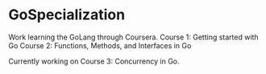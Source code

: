 # GoSpecialization
Work learning the GoLang through Coursera.
Course 1: Getting started with Go
Course 2: Functions, Methods, and Interfaces in Go

Currently working on Course 3: Concurrency in Go. 
